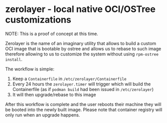 # zerolayer - local native OCI/OSTree customizations

NOTE: This is a proof of concept at this time.

Zerolayer is the name of an imaginary utility that allows to build a custom OCI image that is bootable by ostree and allows us to rebase to such image therefore allowing to us to customize the system without using `rpm-ostree install`.

The workflow is simple:

1. Keep a `Containerfile` in `/etc/zerolayer/Containerfile`
2. Every 24 hours the `zerolayer.timer` will trigger which will build the Containerfile (as if `podman build` had been issued in `/etc/zerolayer`)
3. It will then upgrade/rebase to this image

After this workflow is complete and the user reboots their machine they will be booted into the newly built image. Please note that container registry will only run when an upgrade happens.
